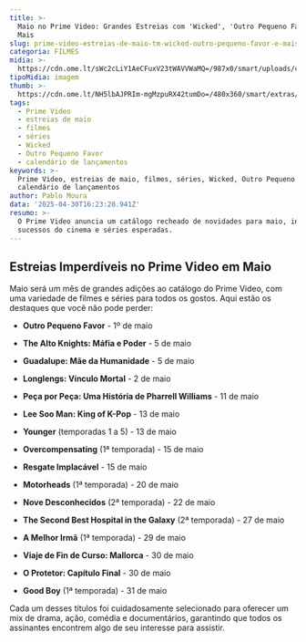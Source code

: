 ```yaml
---
title: >-
  Maio no Prime Video: Grandes Estreias com 'Wicked', 'Outro Pequeno Favor' e
  Mais
slug: prime-video-estreias-de-maio-tm-wicked-outro-pequeno-favor-e-mais
categoria: FILMES
midia: >-
  https://cdn.ome.lt/sWc2cLiY1AeCFuxV23tWAVVWaMQ=/987x0/smart/uploads/conteudo/fotos/OMELETE_CAPA_-_2025-04-30T131046.905.png
tipoMidia: imagem
thumb: >-
  https://cdn.ome.lt/NH5lbAJPRIm-mgMzpuRX42tumDo=/480x360/smart/extras/conteudos/omelete_THUMB_-_2025-04-30T130955.243.png
tags:
  - Prime Video
  - estreias de maio
  - filmes
  - séries
  - Wicked
  - Outro Pequeno Favor
  - calendário de lançamentos
keywords: >-
  Prime Video, estreias de maio, filmes, séries, Wicked, Outro Pequeno Favor,
  calendário de lançamentos
author: Pablo Moura
data: '2025-04-30T16:23:20.941Z'
resumo: >-
  O Prime Video anuncia um catálogo recheado de novidades para maio, incluindo
  sucessos do cinema e séries esperadas.
---
```


## Estreias Imperdíveis no Prime Video em Maio

Maio será um mês de grandes adições ao catálogo do Prime Video, com uma variedade de filmes e séries para todos os gostos. Aqui estão os destaques que você não pode perder:

- **Outro Pequeno Favor** - 1º de maio

- **The Alto Knights: Máfia e Poder** - 5 de maio

- **Guadalupe: Mãe da Humanidade** - 5 de maio

- **Longlengs: Vínculo Mortal** - 2 de maio

- **Peça por Peça: Uma História de Pharrell Williams** - 11 de maio

- **Lee Soo Man: King of K-Pop** - 13 de maio

- **Younger** (temporadas 1 a 5) - 13 de maio

- **Overcompensating** (1ª temporada) - 15 de maio

- **Resgate Implacável** - 15 de maio

- **Motorheads** (1ª temporada) - 20 de maio

- **Nove Desconhecidos** (2ª temporada) - 22 de maio

- **The Second Best Hospital in the Galaxy** (2ª temporada) - 27 de maio

- **A Melhor Irmã** (1ª temporada) - 29 de maio

- **Viaje de Fin de Curso: Mallorca** - 30 de maio

- **O Protetor: Capítulo Final** - 30 de maio

- **Good Boy** (1ª temporada) - 31 de maio

Cada um desses títulos foi cuidadosamente selecionado para oferecer um mix de drama, ação, comédia e documentários, garantindo que todos os assinantes encontrem algo de seu interesse para assistir.
